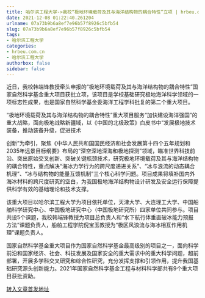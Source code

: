 ```yaml
---
title: 哈尔滨工程大学->我校“极地环境载荷及其与海洋结构物的耦合特性”立项 | hrbeu.com.cn
date: 2021-12-08 01:22:40.261204
urlname: 07a73b9b6a8ef7e96b57f8926c5bfb54
slug: 07a73b9b6a8ef7e96b57f8926c5bfb54
tags: 
- 哈尔滨工程大学
categories:
- hrbeu.com.cn
- 哈尔滨工程大学
authorbox: false
sidebar: false
---
```

近日，我校韩端锋教授牵头申报的“极地环境载荷及其与海洋结构物的耦合特性”国家自然科学基金重大项目获批立项，该项目是学校基础研究极地海洋科学领域的一项标志性成果，也是国家自然科学基金委海洋工程学科批复的第二个重大项目。  

“极地环境载荷及其与海洋结构物的耦合特性”重大项目服务“加快建设海洋强国”的重大战略，面向极地战略新疆域，以《中国的北极政策》白皮书中“发展极地技术装备，推动装备升级，促进技术
<!--more-->
创新”为牵引，聚焦《中华人民共和国国民经济和社会发展第十四个五年规划和2035年远景目标纲要》布局的“深空深地深海和极地探测”领域，瞄准世界科技前沿、突出原始交叉创新、突破关键瓶颈技术，研究极地环境载荷及其与海洋结构物的耦合特性，重点解决“海冰力学行为的跨尺度递进关系”、“冰与浪流的动态耦合机理”、“冰与结构物的能量互馈机制”三个核心科学问题。项目成果将填补国内外海冰材料的跨尺度研究的空白，为我国极地海洋结构物设计研发及安全运行保障提供科学有效的基础理论和技术支撑。

该重大项目以哈尔滨工程大学为项目依托单位，天津大学、大连理工大学、中国船舶科学研究中心、中国极地研究中心（中国极地研究所）四家单位共同参与。项目共设5个课题，我校韩端锋教授为项目总负责人和“水下航行体垂直破冰能力预报方法”课题负责人，船舶工程学院倪宝玉教授为“极区风浪流与海冰相互作用机理”课题负责人。

国家自然科学基金重大项目作为国家自然科学基金最高级别的项目之一，面向科学前沿和国家经济、社会、科技发展及国家安全的重大需求中的重大科学问题，超前部署，开展多学科交叉研究和综合性研究，充分发挥支撑和引领作用，提升我国基础研究源头创新能力。2021年国家自然科学基金工程与材料科学部共有9个重大项目获批资助。



[转入文章首发地址](http://gongxue.cn/info/1141/69043.htm)